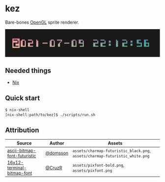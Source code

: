 # kez

Bare-bones [OpenGL](https://www.opengl.org//) sprite renderer.

<div align="center"><img src="cover.png"></div>

Needed things
---
*   [Nix](https://nixos.org/download.html)

Quick start
---
```
$ nix-shell
[nix-shell:path/to/kez]$ ./scripts/run.sh
```

Attribution
---
| Source | Author | Assets |
| --- | --- | --- |
| [ascii-bitmap-font-futuristic](https://opengameart.org/content/ascii-bitmap-font-futuristic) | [@domsson](https://opengameart.org/users/domsson) | `assets/charmap-futuristic_black.png`, `assets/charmap-futuristic_white.png` |
| [16x12-terminal-bitmap-font](https://opengameart.org/content/16x12-terminal-bitmap-font) | [@CruzR](https://opengameart.org/users/cruzr) | `assets/pixfont-bold.png`, `assets/pixfont.png` |
